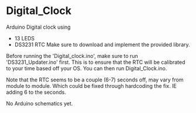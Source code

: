 # Digital_Clock
Arduino Digital clock using 
- 13 LEDS
- DS3231 RTC
Make sure to download and implement the provided library. 

Before running the 'Digital_clock.ino', make sure to run 'DS3231_Updater.ino' first. This is to ensure
that the RTC will be calibrated to your time based off your OS. You can then run Digital_Clock.ino.

Note that the RTC seems to be a couple (6-7) seconds off, may vary from module to module. 
Which could be fixed through hardcoding the fix. IE adding 6 to the seconds.

No Arduino schematics yet.
